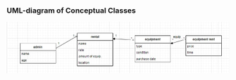 ### UML-diagram of Conceptual Classes

![](https://github.com/OP-NC-EduCentre/bavynov/blob/tasks-of-laboratory-work-1/1.1-ConceptualClasses/bavinov_uml.jpg)
